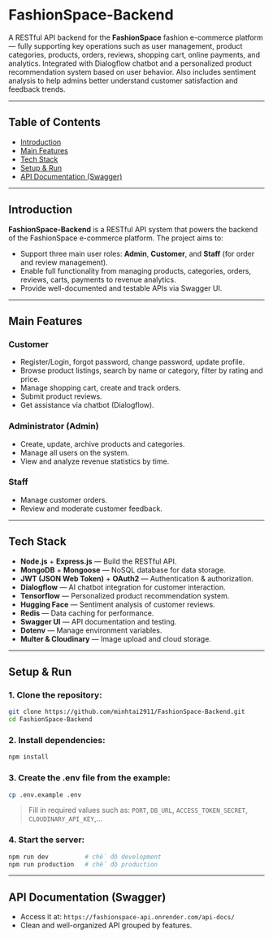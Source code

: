 # FashionSpace-Backend

A RESTful API backend for the **FashionSpace** fashion e-commerce platform — fully supporting key operations such as user management, product categories, products, orders, reviews, shopping cart, online payments, and analytics. Integrated with Dialogflow chatbot and a personalized product recommendation system based on user behavior. Also includes sentiment analysis to help admins better understand customer satisfaction and feedback trends.

---

## Table of Contents

* [Introduction](#introduction)
* [Main Features](#main-features)
* [Tech Stack](#tech-stack)
* [Setup & Run](#setup--run)
* [API Documentation (Swagger)](#api-documentation-swagger)

---

## Introduction

**FashionSpace‑Backend** is a RESTful API system that powers the backend of the FashionSpace e-commerce platform. The project aims to:

* Support three main user roles: **Admin**, **Customer**, and **Staff** (for order and review management).
* Enable full functionality from managing products, categories, orders, reviews, carts, payments to revenue analytics.
* Provide well-documented and testable APIs via Swagger UI.

---

## Main Features

### Customer

* Register/Login, forgot password, change password, update profile.
* Browse product listings, search by name or category, filter by rating and price.
* Manage shopping cart, create and track orders.
* Submit product reviews.
* Get assistance via chatbot (Dialogflow).

### Administrator (Admin)

* Create, update, archive products and categories.
* Manage all users on the system.
* View and analyze revenue statistics by time.

### Staff

* Manage customer orders.
* Review and moderate customer feedback.

---

## Tech Stack

* **Node.js** + **Express.js** — Build the RESTful API.
* **MongoDB** + **Mongoose** — NoSQL database for data storage.
* **JWT (JSON Web Token)** + **OAuth2** — Authentication & authorization.
* **Dialogflow** — AI chatbot integration for customer interaction.
* **Tensorflow** — Personalized product recommendation system.
* **Hugging Face** — Sentiment analysis of customer reviews.
* **Redis** — Data caching for performance.
* **Swagger UI** — API documentation and testing.
* **Dotenv** — Manage environment variables.
* **Multer & Cloudinary** — Image upload and cloud storage.

---

## Setup & Run

### 1. Clone the repository:

```bash
git clone https://github.com/minhtai2911/FashionSpace-Backend.git
cd FashionSpace-Backend
```

### 2. Install dependencies:

```bash
npm install
```

### 3. Create the .env file from the example:

```bash
cp .env.example .env
```

> Fill in required values such as: `PORT`, `DB_URL`, `ACCESS_TOKEN_SECRET`, `CLOUDINARY_API_KEY`,...

### 4. Start the server:

```bash
npm run dev          # chế độ development
npm run production   # chế độ production
```

---

## API Documentation (Swagger)

* Access it at: `https://fashionspace-api.onrender.com/api-docs/`
* Clean and well-organized API grouped by features.
